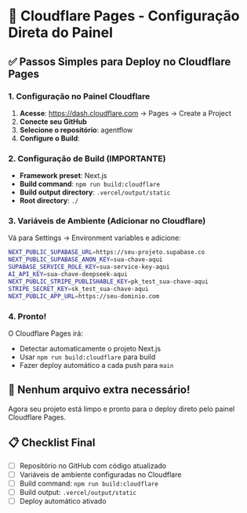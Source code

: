# 🚀 Cloudflare Pages - Configuração Direta do Painel

## ✅ Passos Simples para Deploy no Cloudflare Pages

### 1. Configuração no Painel Cloudflare
1. **Acesse**: https://dash.cloudflare.com → Pages → Create a Project
2. **Conecte seu GitHub**
3. **Selecione o repositório**: agentflow
4. **Configure o Build**:

### 2. Configuração de Build (IMPORTANTE)
- **Framework preset**: Next.js
- **Build command**: `npm run build:cloudflare`
- **Build output directory**: `.vercel/output/static`
- **Root directory**: `./`

### 3. Variáveis de Ambiente (Adicionar no Cloudflare)
Vá para Settings → Environment variables e adicione:

```bash
NEXT_PUBLIC_SUPABASE_URL=https://seu-projeto.supabase.co
NEXT_PUBLIC_SUPABASE_ANON_KEY=sua-chave-aqui
SUPABASE_SERVICE_ROLE_KEY=sua-service-key-aqui
AI_API_KEY=sua-chave-deepseek-aqui
NEXT_PUBLIC_STRIPE_PUBLISHABLE_KEY=pk_test_sua-chave-aqui
STRIPE_SECRET_KEY=sk_test_sua-chave-aqui
NEXT_PUBLIC_APP_URL=https://seu-dominio.com
```

### 4. Pronto! 
O Cloudflare Pages irá:
- Detectar automaticamente o projeto Next.js
- Usar `npm run build:cloudflare` para build
- Fazer deploy automático a cada push para `main`

## 🎯 Nenhum arquivo extra necessário!
Agora seu projeto está limpo e pronto para o deploy direto pelo painel Cloudflare Pages.

## 📋 Checklist Final
- [ ] Repositório no GitHub com código atualizado
- [ ] Variáveis de ambiente configuradas no Cloudflare
- [ ] Build command: `npm run build:cloudflare`
- [ ] Build output: `.vercel/output/static`
- [ ] Deploy automático ativado
